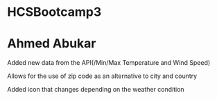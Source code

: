 # HCSBootcamp3

# Ahmed Abukar

Added new data from the API(/Min/Max Temperature and Wind Speed)

Allows for the use of zip code as an alternative to city and country

Added icon that changes depending on the weather condition
